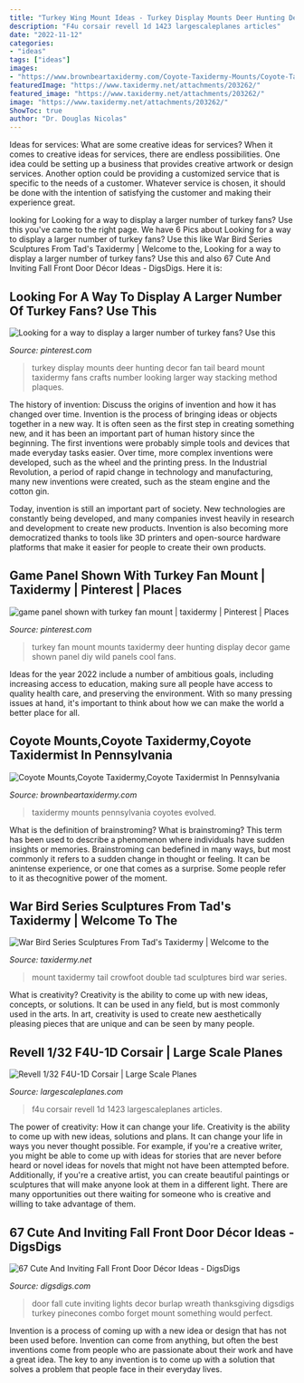```yaml
---
title: "Turkey Wing Mount Ideas - Turkey Display Mounts Deer Hunting Decor Fan Tail Beard Mount Taxidermy Fans Crafts Number Looking Larger Way Stacking Method Plaques"
description: "F4u corsair revell 1d 1423 largescaleplanes articles"
date: "2022-11-12"
categories:
- "ideas"
tags: ["ideas"]
images:
- "https://www.brownbeartaxidermy.com/Coyote-Taxidermy-Mounts/Coyote-Taxidermy-Mount-Pennsylvania.jpg"
featuredImage: "https://www.taxidermy.net/attachments/203262/"
featured_image: "https://www.taxidermy.net/attachments/203262/"
image: "https://www.taxidermy.net/attachments/203262/"
ShowToc: true
author: "Dr. Douglas Nicolas"
---
```



Ideas for services: What are some creative ideas for services?
When it comes to creative ideas for services, there are endless possibilities. One idea could be setting up a business that provides creative artwork or design services. Another option could be providing a customized service that is specific to the needs of a customer. Whatever service is chosen, it should be done with the intention of satisfying the customer and making their experience great.

	

		
looking for Looking for a way to display a larger number of turkey fans? Use this you've came to the right page. We have 6 Pics about Looking for a way to display a larger number of turkey fans? Use this like War Bird Series Sculptures From Tad&#039;s Taxidermy | Welcome to the, Looking for a way to display a larger number of turkey fans? Use this and also 67 Cute And Inviting Fall Front Door Décor Ideas - DigsDigs. Here it is:
		
    
## Looking For A Way To Display A Larger Number Of Turkey Fans? Use This

<img loading=lazy src="https://i.pinimg.com/originals/43/d0/69/43d069622041e467ded5ae7d9ff65b51.jpg" onerror="this.onerror=null;this.src='https://tse3.mm.bing.net/th?id=OIP.CtlEnrRBrIFd6TPLxeEngAAAAA&amp;pid=15.1';" alt="Looking for a way to display a larger number of turkey fans? Use this">

_Source: pinterest.com_

>turkey display mounts deer hunting decor fan tail beard mount taxidermy fans crafts number looking larger way stacking method plaques. 

	

The history of invention: Discuss the origins of invention and how it has changed over time.
Invention is the process of bringing ideas or objects together in a new way. It is often seen as the first step in creating something new, and it has been an important part of human history since the beginning.
The first inventions were probably simple tools and devices that made everyday tasks easier. Over time, more complex inventions were developed, such as the wheel and the printing press. In the Industrial Revolution, a period of rapid change in technology and manufacturing, many new inventions were created, such as the steam engine and the cotton gin.

Today, invention is still an important part of society. New technologies are constantly being developed, and many companies invest heavily in research and development to create new products. Invention is also becoming more democratized thanks to tools like 3D printers and open-source hardware platforms that make it easier for people to create their own products.

    
## Game Panel Shown With Turkey Fan Mount | Taxidermy | Pinterest | Places

<img loading=lazy src="https://s-media-cache-ak0.pinimg.com/736x/10/e1/8b/10e18bb0fbf2dc703c52194c4db4232e.jpg" onerror="this.onerror=null;this.src='https://tse3.mm.bing.net/th?id=OIP.RD9lRl5GaLK4YqMuftnQfwHaFj&amp;pid=15.1';" alt="game panel shown with turkey fan mount | taxidermy | Pinterest | Places">

_Source: pinterest.com_

>turkey fan mount mounts taxidermy deer hunting display decor game shown panel diy wild panels cool fans. 

	

Ideas for the year 2022 include a number of ambitious goals, including increasing access to education, making sure all people have access to quality health care, and preserving the environment. With so many pressing issues at hand, it's important to think about how we can make the world a better place for all.

    
## Coyote Mounts,Coyote Taxidermy,Coyote Taxidermist In Pennsylvania

<img loading=lazy src="https://www.brownbeartaxidermy.com/Coyote-Taxidermy-Mounts/Coyote-Taxidermy-Mount-Pennsylvania.jpg" onerror="this.onerror=null;this.src='https://tse2.mm.bing.net/th?id=OIP.SDhjsOmPgWxDNuQu8cWPJAHaJ4&amp;pid=15.1';" alt="Coyote Mounts,Coyote Taxidermy,Coyote Taxidermist In Pennsylvania">

_Source: brownbeartaxidermy.com_

>taxidermy mounts pennsylvania coyotes evolved. 

	

What is the definition of brainstroming?
What is brainstroming? This term has been used to describe a phenomenon where individuals have sudden insights or memories. Brainstroming can bedefined in many ways, but most commonly it refers to a sudden change in thought or feeling. It can be anintense experience, or one that comes as a surprise. Some people refer to it as thecognitive power of the moment.

    
## War Bird Series Sculptures From Tad&#039;s Taxidermy | Welcome To The

<img loading=lazy src="https://www.taxidermy.net/attachments/203262/" onerror="this.onerror=null;this.src='https://tse3.mm.bing.net/th?id=OIP.MAf4yhp1mJyBX03xYJSO7gHaJ3&amp;pid=15.1';" alt="War Bird Series Sculptures From Tad&#039;s Taxidermy | Welcome to the">

_Source: taxidermy.net_

>mount taxidermy tail crowfoot double tad sculptures bird war series. 

	

What is creativity?
Creativity is the ability to come up with new ideas, concepts, or solutions. It can be used in any field, but is most commonly used in the arts. In art, creativity is used to create new aesthetically pleasing pieces that are unique and can be seen by many people.

    
## Revell 1/32 F4U-1D Corsair | Large Scale Planes

<img loading=lazy src="http://www.largescaleplanes.com/articles/images/1423/8.jpg" onerror="this.onerror=null;this.src='https://tse4.mm.bing.net/th?id=OIP.m2SchDEZIIHesC92-ek0OgHaFj&amp;pid=15.1';" alt="Revell 1/32 F4U-1D Corsair | Large Scale Planes">

_Source: largescaleplanes.com_

>f4u corsair revell 1d 1423 largescaleplanes articles. 

	

The power of creativity: How it can change your life.
Creativity is the ability to come up with new ideas, solutions and plans. It can change your life in ways you never thought possible. For example, if you're a creative writer, you might be able to come up with ideas for stories that are never before heard or novel ideas for novels that might not have been attempted before. Additionally, if you're a creative artist, you can create beautiful paintings or sculptures that will make anyone look at them in a different light. There are many opportunities out there waiting for someone who is creative and willing to take advantage of them.

    
## 67 Cute And Inviting Fall Front Door Décor Ideas - DigsDigs

<img loading=lazy src="http://www.digsdigs.com/photos/2013/08/47-cute-and-inviting-fall-front-door-decor-ideas-16.jpg" onerror="this.onerror=null;this.src='https://tse3.mm.bing.net/th?id=OIP.Th8jkQQKubxGOQvb5X9uygHaJ4&amp;pid=15.1';" alt="67 Cute And Inviting Fall Front Door Décor Ideas - DigsDigs">

_Source: digsdigs.com_

>door fall cute inviting lights decor burlap wreath thanksgiving digsdigs turkey pinecones combo forget mount something would perfect. 

	

Invention is a process of coming up with a new idea or design that has not been used before. Invention can come from anything, but often the best inventions come from people who are passionate about their work and have a great idea. The key to any invention is to come up with a solution that solves a problem that people face in their everyday lives.

